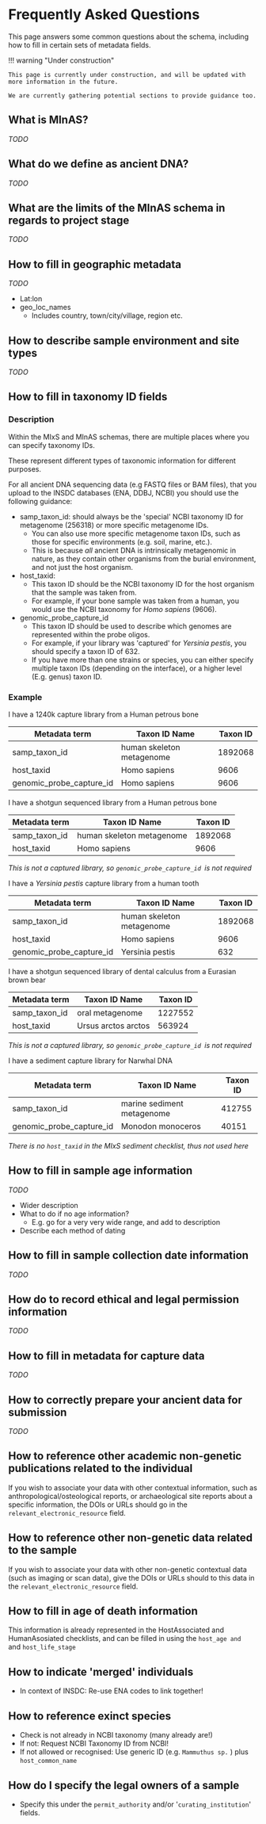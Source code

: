 # Frequently Asked Questions

This page answers some common questions about the schema, including how to fill in certain sets of metadata fields.

!!! warning "Under construction"

    This page is currently under construction, and will be updated with more information in the future.

    We are currently gathering potential sections to provide guidance too.

## What is MInAS?

_TODO_

## What do we define as ancient DNA?

_TODO_

## What are the limits of the MInAS schema in regards to project stage

_TODO_

## How to fill in geographic metadata

_TODO_

- Lat:lon
- geo_loc_names
  - Includes country, town/city/village, region etc.

## How to describe sample environment and site types

_TODO_

## How to fill in taxonomy ID fields

### Description

Within the MIxS and MInAS schemas, there are multiple places where you can specify taxonomy IDs.

These represent different types of taxonomic information for different purposes.

For all ancient DNA sequencing data (e.g FASTQ files or BAM files), that you upload to the INSDC databases (ENA, DDBJ, NCBI) you should use the following guidance:

- samp_taxon_id: should always be the 'special' NCBI taxonomy ID for metagenome (256318) or more specific metagenome IDs.
  - You can also use more specific metagenome taxon IDs, such as those for specific environments (e.g. soil, marine, etc.).
  - This is because _all_ ancient DNA is intrinsically metagenomic in nature, as they contain other organisms from the burial environment, and not just the host organism.
- host_taxid:
  - This taxon ID should be the NCBI taxonomy ID for the host organism that the sample was taken from.
  - For example, if your bone sample was taken from a human, you would use the NCBI taxonomy for _Homo sapiens_ (9606).
- genomic_probe_capture_id
  - This taxon ID should be used to describe which genomes are represented within the probe oligos.
  - For example, if your library was 'captured' for _Yersinia pestis_, you should specify a taxon ID of 632.
  - If you have more than one strains or species, you can either specify multiple taxon IDs (depending on the interface), or a higher level (E.g. genus) taxon ID.

### Example

I have a 1240k capture library from a Human petrous bone

| Metadata term            | Taxon ID Name             | Taxon ID |
| ------------------------ | ------------------------- | -------- |
| samp_taxon_id            | human skeleton metagenome | 1892068  |
| host_taxid               | Homo sapiens              | 9606     |
| genomic_probe_capture_id | Homo sapiens              | 9606     |

I have a shotgun sequenced library from a Human petrous bone

| Metadata term | Taxon ID Name             | Taxon ID |
| ------------- | ------------------------- | -------- |
| samp_taxon_id | human skeleton metagenome | 1892068  |
| host_taxid    | Homo sapiens              | 9606     |

_This is not a captured library, so `genomic_probe_capture_id `is not required_

I have a _Yersinia pestis_ capture library from a human tooth

| Metadata term            | Taxon ID Name             | Taxon ID |
| ------------------------ | ------------------------- | -------- |
| samp_taxon_id            | human skeleton metagenome | 1892068  |
| host_taxid               | Homo sapiens              | 9606     |
| genomic_probe_capture_id | Yersinia pestis           | 632      |

I have a shotgun sequenced library of dental calculus from a Eurasian brown bear

| Metadata term | Taxon ID Name       | Taxon ID |
| ------------- | ------------------- | -------- |
| samp_taxon_id | oral metagenome     | 1227552  |
| host_taxid    | Ursus arctos arctos | 563924   |

_This is not a captured library, so `genomic_probe_capture_id `is not required_

I have a sediment capture library for Narwhal DNA

| Metadata term            | Taxon ID Name              | Taxon ID |
| ------------------------ | -------------------------- | -------- |
| samp_taxon_id            | marine sediment metagenome | 412755   |
| genomic_probe_capture_id | Monodon monoceros          | 40151    |

_There is no `host_taxid` in the MIxS sediment checklist, thus not used here_

## How to fill in sample age information

_TODO_

- Wider description
- What to do if no age information?
  - E.g. go for a very very wide range, and add to description
- Describe each method of dating

## How to fill in sample collection date information

_TODO_

## How do to record ethical and legal permission information

_TODO_

## How to fill in metadata for capture data

_TODO_

## How to correctly prepare your ancient data for submission

_TODO_

## How to reference other academic non-genetic publications related to the individual

If you wish to associate your data with other contextual information, such as anthropological/osteological reports, or archaeological site reports about a specific information, the DOIs or URLs should go in the `relevant_electronic_resource` field.

## How to reference other non-genetic data related to the sample

If you wish to associate your data with other non-genetic contextual data (such as imaging or scan data), give the DOIs or URLs should to this data in the `relevant_electronic_resource` field.

## How to fill in age of death information

This information is already represented in the HostAssociated and HumanAsosiated checklists, and can be filled in using the `host_age and ` and `host_life_stage`

## How to indicate 'merged' individuals

- In context of INSDC: Re-use ENA codes to link together!

## How to reference exinct species

- Check is not already in NCBI taxonomy (many already are!)
- If not: Request NCBI Taxonomy ID from NCBI!
- If not allowed or recognised: Use generic ID (e.g. `Mammuthus sp.` ) plus `host_common_name`

## How do I specify the legal owners of a sample

- Specify this under the `permit_authority` and/or '`curating_institution`' fields.
